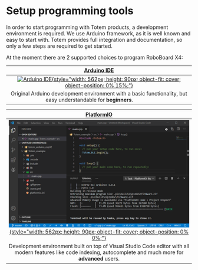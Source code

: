 # Setup programming tools

In order to start programming with Totem products, a development environment is required. We use Arduino framework, as it is well known and easy to start with. Totem provides full integration and documentation, so only a few steps are required to get started.  

At the moment there are 2 supported choices to program RoboBoard X4:

| [Arduino IDE](arduino-ide) |
| :-----: |
| [![Arduino IDE](/assets/images/arduino-ide-image1.png){style="width: 562px; height: 90px; object-fit: cover; object-position: 0% 15%;"}](arduino-ide) |
| Original Arduino development environment with a basic functionality, but easy understandable for **beginners**. &nbsp;&nbsp;&nbsp;&nbsp;&nbsp;&nbsp;&nbsp;&nbsp;&nbsp;&nbsp;&nbsp;&nbsp;&nbsp; |


| [PlatformIO](platformio) |
| :-----: |
| [![PlatformIO](/assets/images/platformio_ide_1.png){style="width: 562px; height: 90px; object-fit: cover; object-position: 0% 0%;"}](platformio) |
| Development environment built on top of Visual Studio Code editor with all modern features like code indexing, autocomplete and much more for **advanced** users. |